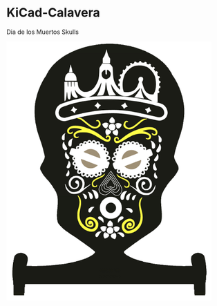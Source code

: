 # KiCad-Calavera
Dia de los Muertos Skulls


<img src="pic/Calavera_F.png"  height="600">


<img scr="pic/CalaveraM_F.png" height="600">


